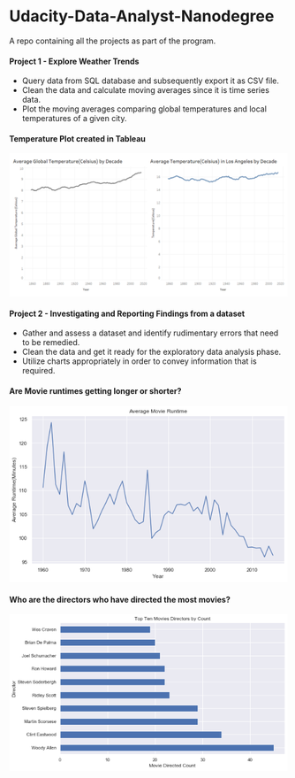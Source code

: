 # Udacity-Data-Analyst-Nanodegree
A repo containing all the projects as part of the program.

#### Project 1 - Explore Weather Trends
- Query data from SQL database and subsequently export it as CSV file.
- Clean the data and calculate moving averages since it is time series data.
- Plot the moving averages comparing global temperatures and local temperatures of a given city.

#### Temperature Plot created in Tableau
![chart](https://github.com/VishnuHSharma/Udacity-Data-Analyst-Nanodegree/blob/master/Weather%20Trends%20Dashboard.png)

#### Project 2 - Investigating and Reporting Findings from a dataset
 - Gather and assess a dataset and identify rudimentary errors that need to be remedied.
 - Clean the data and get it ready for the exploratory data analysis phase.
 - Utilize charts appropriately in order to convey information that is required.

#### Are Movie runtimes getting longer or shorter?
![chart](https://github.com/VishnuHSharma/Udacity-Data-Analyst-Nanodegree/blob/master/Runtime%20chart.png)

#### Who are the directors who have directed the most movies?
![chart](https://github.com/VishnuHSharma/Udacity-Data-Analyst-Nanodegree/blob/master/Movie%20directed%20counts.png)
